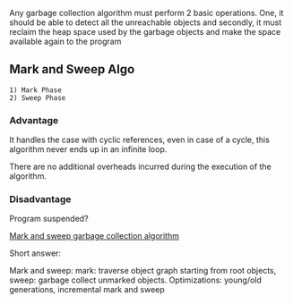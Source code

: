 Any garbage collection algorithm must perform 2 basic operations. One, it should be able to detect all the unreachable objects and secondly,
it must reclaim the heap space used by the garbage objects and make the space available again to the program

## Mark and Sweep Algo

	1) Mark Phase
	2) Sweep Phase

### Advantage

It handles the case with cyclic references, even in case of a cycle, this algorithm never ends up in an infinite loop.

There are no additional overheads incurred during the execution of the algorithm.

### Disadvantage

Program suspended?

[Mark and sweep garbage collection algorithm](https://www.geeksforgeeks.org/mark-and-sweep-garbage-collection-algorithm/)

Short answer:

Mark and sweep: mark: traverse object graph starting from root objects, sweep: garbage collect unmarked objects. Optimizations: young/old generations, incremental mark and sweep
